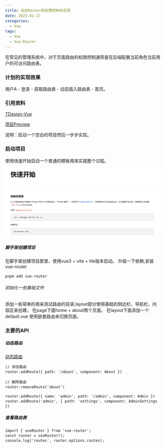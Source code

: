 ```yaml
---
title: 动态Router和权限控制的实现
date: 2025-01-17
categories:
  - Vue
tags:
  - Vue
  - Vue-Router
---
```

在常见的管理系统中，对于页面路由的权限控制通常是在后端配置当前角色当前用户的可访问路由表。

### 计划的实现效果

用户A - 登录 - 获取路由表 - 动态插入路由表 - 首页。
### 引用资料

[TDesign-Vue](https://tdesign.tencent.com/starter/docs/vue/get-started)

[项目Preview](https://tdesign.tencent.com/starter/vue/dashboard/base)

说明：启动一个空白的项目然后一步步实现。

### 启动项目

使用快速开始启动一个普通的模板用来实践整个过程。

![|700x311](https://raw.githubusercontent.com/InsHomePgup/pic_go_img/main/blog/20250117164524893.png)



##### 脚手架创建项目

在脚手架创建项目那里，使用vue3 + vite + lite版本启动。
升级一下依赖,安装vue-router

```
pnpm add vue-router
```

###### 初始化一些基础文件

添加一些简单的用来测试路由的目录,layout部分使用基础的侧边栏，导航栏，内容区来创建。
在page下面home + about两个页面。
在layout下面添加一个default.vue
使用嵌套路由来切换页面。



### 主要的API

##### 动态路由
[动态路由](https://router.vuejs.org/zh/guide/advanced/dynamic-routing)

```
// 添加路由
router.addRoute({ path: '/about', component: About })

// 删除路由
router.removeRoute('about')
```

```
router.addRoute({ name: 'admin', path: '/admin', component: Admin })
router.addRoute('admin', { path: 'settings', component: AdminSettings })
```

##### 查看路由表

```
import { useRouter } from 'vue-router';
const router = useRouter();  
console.log('routes', router.options.routes);
```


